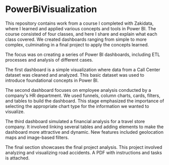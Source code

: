 # PowerBiVisualization
This repository contains work from a course I completed with Zakidata, where I learned and applied various concepts and tools in Power BI. The course consisted of four classes, and here I share and explain what each class covered. We created dashboards ranging from simple to more complex, culminating in a final project to apply the concepts learned.

The focus was on creating a series of Power BI dashboards, including ETL processes and analysis of different cases.

The first dashboard is a simple visualization where data from a Call Center dataset was cleaned and analyzed. This basic dataset was used to introduce foundational concepts in Power BI.

The second dashboard focuses on employee analysis conducted by a company's HR department. We used funnels, column charts, cards, filters, and tables to build the dashboard. This stage emphasized the importance of selecting the appropriate chart type for the information we wanted to visualize.

The third dashboard simulated a financial analysis for a travel store company. It involved linking several tables and adding elements to make the dashboard more attractive and dynamic. New features included geolocation maps and image-based filters.

The final section showcases the final project analysis. This project involved analyzing and visualizing road accidents. A PDF with instructions and tasks is attached.
